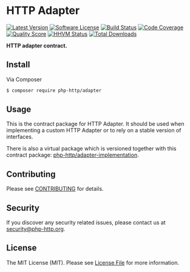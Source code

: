 # HTTP Adapter

[![Latest Version](https://img.shields.io/github/release/php-http/adapter.svg?style=flat-square)](https://github.com/php-http/adapter/releases)
[![Software License](https://img.shields.io/badge/license-MIT-brightgreen.svg?style=flat-square)](LICENSE)
[![Build Status](https://img.shields.io/travis/php-http/adapter.svg?style=flat-square)](https://travis-ci.org/php-http/adapter)
[![Code Coverage](https://img.shields.io/scrutinizer/coverage/g/php-http/adapter.svg?style=flat-square)](https://scrutinizer-ci.com/g/php-http/adapter)
[![Quality Score](https://img.shields.io/scrutinizer/g/php-http/adapter.svg?style=flat-square)](https://scrutinizer-ci.com/g/php-http/adapter)
[![HHVM Status](https://img.shields.io/hhvm/php-http/adapter.svg?style=flat-square)](http://hhvm.h4cc.de/package/php-http/adapter)
[![Total Downloads](https://img.shields.io/packagist/dt/php-http/adapter.svg?style=flat-square)](https://packagist.org/packages/php-http/adapter)

**HTTP adapter contract.**


## Install

Via Composer

``` bash
$ composer require php-http/adapter
```


## Usage

This is the contract package for HTTP Adapter. It should be used when implementing a custom HTTP Adapter or to rely on a stable version of interfaces.

There is also a virtual package which is versioned together with this contract package: [php-http/adapter-implementation](https://packagist.org/providers/php-http/adapter-implementation).


## Contributing

Please see [CONTRIBUTING](CONTRIBUTING.md) for details.


## Security

If you discover any security related issues, please contact us at [security@php-http.org](mailto:security@php-http.org).


## License

The MIT License (MIT). Please see [License File](LICENSE) for more information.
